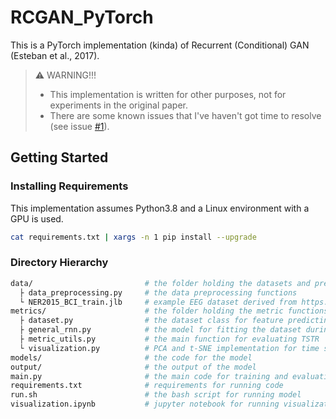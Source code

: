 # RCGAN_PyTorch
This is a PyTorch implementation (kinda) of Recurrent (Conditional) GAN (Esteban et al., 2017). 

> :warning: WARNING!!!
> - This implementation is written for other purposes, not for experiments in the original paper.
> - There are some known issues that I've haven't got time to resolve (see issue [#1](https://github.com/d9n13lt4n/rcgan-pytorch/issues/1#issuecomment-935364784)).

## Getting Started
### Installing Requirements

This implementation assumes Python3.8 and a Linux environment with a GPU is used.

```bash
cat requirements.txt | xargs -n 1 pip install --upgrade
```

### Directory Hierarchy
```bash
data/                         # the folder holding the datasets and preprocessing files
  ├ data_preprocessing.py     # the data preprocessing functions
  └ NER2015_BCI_train.jlb     # example EEG dataset derived from https://www.kaggle.com/c/inria-bci-challenge
metrics/                      # the folder holding the metric functions for evaluating the model
  ├ dataset.py                # the dataset class for feature predicting and one-step ahead predicting
  ├ general_rnn.py            # the model for fitting the dataset during TSTR evaluation
  ├ metric_utils.py           # the main function for evaluating TSTR
  └ visualization.py          # PCA and t-SNE implementation for time series taken from the original repo
models/                       # the code for the model
output/                       # the output of the model
main.py                       # the main code for training and evaluating TSTR of the model
requirements.txt              # requirements for running code
run.sh                        # the bash script for running model
visualization.ipynb           # jupyter notebook for running visualization of original and synthetic data
```
